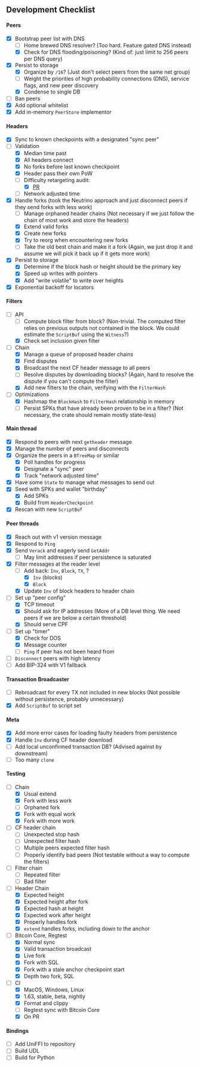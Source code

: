 ## Development Checklist

#### Peers

- [x] Bootstrap peer list with DNS
  - [ ] Home brewed DNS resolver? (Too hard. Feature gated DNS instead)
  - [x] Check for DNS flooding/poisoning? (Kind of: just limit to 256 peers per DNS query)
- [x] Persist to storage
  - [x] Organize by `/16`? (Just don't select peers from the same net group)
  - [ ] Weight the priorities of high probability connections (DNS), service flags, and new peer discovery
  - [x] Condense to single DB
- [ ] Ban peers
- [x] Add optional whitelist
- [x] Add in-memory `PeerStore` implementor

#### Headers

- [x] Sync to known checkpoints with a designated "sync peer"
- [ ] Validation
  - [x] Median time past
  - [x] All headers connect
  - [x] No forks before last known checkpoint
  - [x] Header pass their own PoW
  - [ ] Difficulty retargeting audit:
    - [x] [PR](https://github.com/rust-bitcoin/rust-bitcoin/pull/2740)
  - [ ] Network adjusted time
- [x] Handle forks (took the Neutrino approach and just disconnect peers if they send forks with less work)
  - [ ] Manage orphaned header chains (Not necessary if we just follow the chain of most work and store the headers)
  - [x] Extend valid forks
  - [x] Create new forks
  - [x] Try to reorg when encountering new forks
  - [ ] Take the old best chain and make it a fork (Again, we just drop it and assume we will pick it back up if it gets more work)
- [x] Persist to storage
  - [x] Determine if the block hash or height should be the primary key
  - [x] Speed up writes with pointers
  - [x] Add "write volatile" to write over heights
- [x] Exponential backoff for locators

#### Filters

- [ ] API
  - [ ] Compute block filter from block? (Non-trivial. The computed filter relies on previous outputs not contained in the block. We could estimate the `ScriptBuf` using the `Witness`?)
  - [x] Check set inclusion given filter
- [ ] Chain
  - [x] Manage a queue of proposed header chains
  - [x] Find disputes
  - [x] Broadcast the next CF header message to all peers
  - [ ] Resolve disputes by downloading blocks? (Again, hard to resolve the dispute if you can't compute the filter)
  - [x] Add new filters to the chain, verifying with the `FilterHash`
- [ ] Optimizations
  - [x] Hashmap the `BlockHash` to `FilterHash` relationship in memory
  - [ ] Persist SPKs that have already been proven to be in a filter? (Not necessary, the crate should remain mostly state-less)

#### Main thread

- [x] Respond to peers with next `getheader` message
- [x] Manage the number of peers and disconnects
- [x] Organize the peers in a `BTreeMap` or similar
  - [x] Poll handles for progress
  - [x] Designate a "sync" peer
  - [x] Track "network adjusted time"
- [x] Have some `State` to manage what messages to send out
- [x] Seed with SPKs and wallet "birthday"
  - [x] Add SPKs
  - [x] Build from `HeaderCheckpoint`
- [x] Rescan with new `ScriptBuf`

#### Peer threads

- [x] Reach out with v1 version message
- [x] Respond to `Ping`
- [x] Send `Verack` and eagerly send `GetAddr`
  - [ ] May limit addresses if peer persistence is saturated
- [x] Filter messages at the reader level
  - [ ] Add back: `Inv`, `Block`, `TX`, ?
    - [x] `Inv` (blocks)
    - [x] `Block`
  - [x] Update `Inv` of block headers to header chain
- [ ] Set up "peer config"
  - [x] TCP timeout
  - [x] Should ask for IP addresses (More of a DB level thing. We need peers if we are below a certain threshold)
  - [x] Should serve CPF
- [ ] Set up "timer"
  - [x] Check for DOS
  - [x] Message counter
  - [ ] `Ping` if peer has not been heard from
- [ ] `Disconnect` peers with high latency
- [ ] Add BIP-324 with V1 fallback

#### Transaction Broadcaster

- [ ] Rebroadcast for every TX not included in new blocks (Not possible without persistence, probably unnecessary)
- [x] Add `ScriptBuf` to script set

#### Meta

- [x] Add more error cases for loading faulty headers from persistence
- [x] Handle `Inv` during CF header download
- [ ] Add local unconfirmed transaction DB? (Advised against by downstream)
- [ ] Too many `clone`

#### Testing

- [ ] Chain
  - [x] Usual extend
  - [x] Fork with less work
  - [ ] Orphaned fork
  - [x] Fork with equal work
  - [x] Fork with more work
- [ ] CF header chain
  - [ ] Unexpected stop hash
  - [ ] Unexpected filter hash
  - [ ] Multiple peers expected filter hash
  - [ ] Properly identify bad peers (Not testable without a way to compute the filters)
- [ ] Filter chain
  - [ ] Repeated filter
  - [ ] Bad filter
- [ ] Header Chain
  - [x] Expected height
  - [x] Expected height after fork
  - [x] Expected hash at height
  - [x] Expected work after height
  - [x] Properly handles fork
  - [x] `extend` handles forks, including down to the anchor
- [ ] Bitcoin Core, Regtest
  - [x] Normal sync
  - [x] Valid transaction broadcast
  - [x] Live fork
  - [x] Fork with SQL
  - [x] Fork with a stale anchor checkpoint start 
  - [x] Depth two fork, SQL
- [ ] CI
  - [x] MacOS, Windows, Linux
  - [x] 1.63, stable, beta, nightly
  - [x] Format and clippy
  - [ ] Regtest sync with Bitcoin Core
  - [x] On PR

#### Bindings

- [ ] Add UniFFI to repository
- [ ] Build UDL
- [ ] Build for Python
